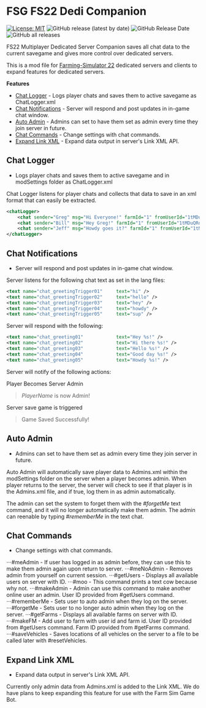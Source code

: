 # FSG FS22 Dedi Companion

[![License: MIT](https://img.shields.io/badge/License-MIT-yellow.svg)](https://opensource.org/licenses/MIT) ![GitHub release (latest by date)](https://img.shields.io/github/v/release/FSGModding/FS22_Dedi_Companion) ![GitHub Release Date](https://img.shields.io/github/release-date/FSGModding/FS22_Dedi_Companion) ![GitHub all releases](https://img.shields.io/github/downloads/FSGModding/FS22_Dedi_Companion/total)


FS22 Multiplayer Dedicated Server Companion saves all chat data to the current savegame and gives more control over dedicated servers.

This is a mod file for [Farming-Simulator 22](https://www.farming-simulator.com/) dedicated servers and clients to expand features for dedicated servers.  

__Features__
- [Chat Logger](#chat-logger) - Logs player chats and saves them to active savegame as ChatLogger.xml
- [Chat Notifications](#chat-notifications) - Server will respond and post updates in in-game chat window.
- [Auto Admin](#auto-admin) - Admins can set to have them set as admin every time they join server in future.
- [Chat Commands](#chat-commands) - Change settings with chat commands.
- [Expand Link XML](#expand-link-xml) - Expand data output in server's Link XML API.

## Chat Logger
- Logs player chats and saves them to active savegame and in modSettings folder as ChatLogger.xml

Chat Logger listens for player chats and collects that data to save in an xml format that can easily be extracted.  

```xml
<chatLogger>
    <chat sender="Greg" msg="Hi Everyone!" farmId="1" fromUserId="1tMDuQRobBhJvt2UQfsKUvCKQVHvvMJJ3svvjdfasdS4=" timestamp="2023-01-08 13:27:53"/>
    <chat sender="Bill" msg="Hey Greg!" farmId="1" fromUserId="1tMDuQRobBhJvt2UQfsKUvCKQVHvvMJJ3svvjdfasdS4=" timestamp="2023-01-08 12:55:24"/>
    <chat sender="Jeff" msg="Howdy goes it?" farmId="1" fromUserId="1tMDuQRobBhJvt2UQfsKUvCKQVHvvMJJ3svvjdfasdS4=" timestamp="2023-01-08 12:55:24"/>
</chatLogger>
```

## Chat Notifications
- Server will respond and post updates in in-game chat window.

Server listens for the following chat text as set in the lang files: 

```xml
<text name="chat_greetingTrigger01"     text="hi" />
<text name="chat_greetingTrigger02"     text="hello" />
<text name="chat_greetingTrigger03"     text="hey" />
<text name="chat_greetingTrigger04"     text="howdy" />
<text name="chat_greetingTrigger05"     text="sup" />
```

Server will respond with the following:

```xml
<text name="chat_greeting01"            text="Hey %s!" />
<text name="chat_greeting02"            text="Hi there %s!" />
<text name="chat_greeting03"            text="Hello %s!" />
<text name="chat_greeting04"            text="Good day %s!" />
<text name="chat_greeting05"            text="Howdy %s!" />
```

Server will notify of the following actions:

Player Becomes Server Admin

> *PlayerName* is now Admin!

Server save game is triggered

> Game Saved Successfully!

## Auto Admin
- Admins can set to have them set as admin every time they join server in future.

Auto Admin will automatically save player data to Admins.xml within the modSettings folder on the server when a player becomes admin.  When player returns to the server, the server will check to see if that player is in the Admins.xml file, and if true, log them in as admin automatically.  

The admin can set the system to forget them with the *#forgetMe* text command, and it will no longer automatically make them admin.  The admin can reenable by typing *#rememberMe* in the text chat.  

## Chat Commands
- Change settings with chat commands.

⋅⋅⋅#meAdmin - If user has logged in as admin before, they can use this to make them admin again upon return to server.
⋅⋅⋅#meNoAdmin - Removes admin from yourself on current session.
⋅⋅⋅#getUsers - Displays all available users on server with ID.
⋅⋅⋅#moo - This command prints a text cow because why not.
⋅⋅⋅#makeAdmin - Admin can use this command to make another online user an admin.  User ID provided from #getUsers command.
⋅⋅⋅#rememberMe - Sets user to auto admin when they log on the server.
⋅⋅⋅#forgetMe - Sets user to no longer auto admin when they log on the server.
⋅⋅⋅#getFarms - Displays all available farms on server with ID.
⋅⋅⋅#makeFM - Add user to farm with user id and farm id.  User ID provided from #getUsers command.  Farm ID provided from #getFarms command.
⋅⋅⋅#saveVehicles - Saves locations of all vehicles on the server to a file to be called later with #resetVehicles.

## Expand Link XML
- Expand data output in server's Link XML API.

Currently only admin data from Admins.xml is added to the Link XML.  We do have plans to keep expanding this feature for use with the Farm Sim Game Bot.